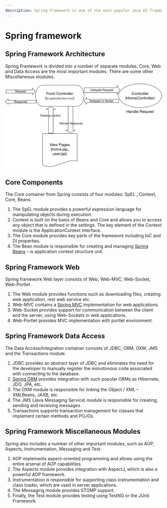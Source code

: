 ```yaml
---
description: Spring Framework is one of the most popular Java EE framework.
---
```


# Spring framework

## Spring Framework Architecture

Spring Framework is divided into a number of separate modules. Core, Web and Data Access are the most important modules. There are some other Miscellaneous modules.

![Spring Framework Architecture](../../.gitbook/assets/image%20%283%29.png)

## Core Components

The Core container from Spring consists of four modules: SpEL , Context, Core, Beans.

1. The SpEL module provides a powerful expression language for manipulating objects during execution.
2. Context is built on the basis of Beans and Core and allows you to access any object that is defined in the settings. The key element of the Context module is the ApplicationContext interface.
3. The Core module provides key parts of the framework including IoC and DI properties.
4. The Bean module is responsible for creating and managing [Spring Beans](https://www.journaldev.com/2637/spring-bean-life-cycle) – is application context structure unit.

## Spring Framework Web

Spring framework Web layer consists of Web, Web-MVC, Web-Socket, Web-Portlet .

1. The Web module provides functions such as downloading files, creating web application, rest web service etc.
2. Web-MVC contains a [Spring MVC](https://www.journaldev.com/14476/spring-mvc-example) implementation for web applications.
3. Web-Socket provides support for communication between the client and the server, using Web-Sockets in web applications.
4. Web-Portlet provides MVC implementation with portlet environment.

## Spring Framework Data Access

The Data Access/Integration container consists of JDBC, ORM, OXM, JMS and the Transactions module.

1. JDBC provides an abstract layer of JDBC and eliminates the need for the developer to manually register the monotonous code associated with connecting to the database.
2. [Spring ORM](https://www.journaldev.com/7655/spring-orm-example-jpa-hibernate-transaction) provides integration with such popular ORMs as Hibernate, JDO, JPA, etc.
3. The OXM module is responsible for linking the Object / XML – XMLBeans, JAXB, etc.
4. The JMS \(Java Messaging Service\) module is responsible for creating, sending and receiving messages.
5. Transactions supports transaction management for classes that implement certain methods and POJOs.

## Spring Framework Miscellaneous Modules

Spring also includes a number of other important modules, such as AOP, Aspects, Instrumentation, Messaging and Test.

1. AOP implements aspect-oriented programming and allows using the entire arsenal of AOP capabilities.
2. The Aspects module provides integration with AspectJ, which is also a powerful AOP framework.
3. Instrumentation is responsible for supporting class instrumentation and class loader, which are used in server applications.
4. The Messaging module provides STOMP support.
5. Finally, the Test module provides testing using TestNG or the JUnit Framework.

